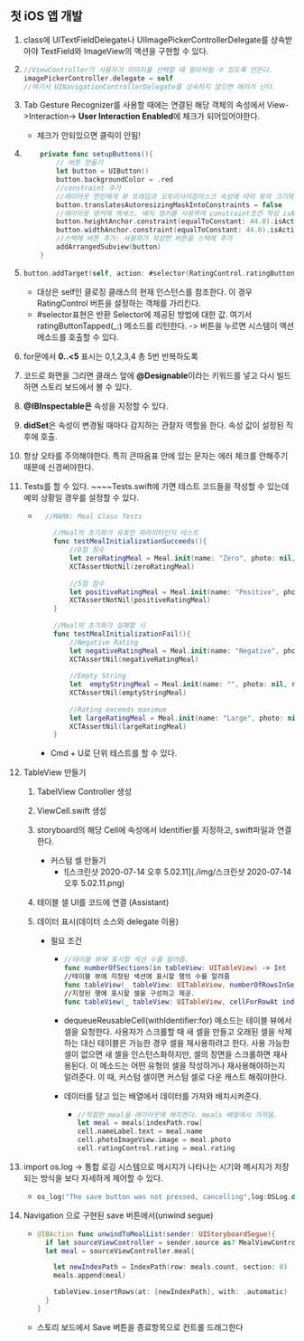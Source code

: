 ## 첫 iOS 앱 개발

1. class에 UITextFieldDelegate나 UIImagePickerControllerDelegate를 상속받아야 TextField와 ImageView의 액션을 구현할 수 있다.

2. ```swift
   //ViewController가 사용자가 이미지를 선택할 때 알아차릴 수 있도록 만든다.
   imagePickerController.delegate = self
   //여기서 UINavigationControllerDelegate를 상속하지 않으면 에러가 난다.
   ```

3. Tab Gesture Recognizer를 사용할 때에는 연결된 해당 객체의 속성에서 View->Interaction-> **User Interaction Enabled**에 체크가 되어있어야한다.

   - 체크가 안되있으면 클릭이 안됨!

4. ```swift
       private func setupButtons(){
           // 버튼 만들기
           let button = UIButton()
           button.backgroundColor = .red
           //constraint 추가
           //레이아웃 엔진에게 뷰 프레임과 오토리사이징마스크 속성에 따라 뷰의 크기와 위치를 정의하는 제약 조건을 만들도록 지시
           button.translatesAutoresizingMaskIntoConstraints = false
           //레이아웃 앵커에 액세스. 배치 앵커를 사용하여 constraint조건 작성 isActive는 구속 조건을 활성화하거나 비활성화
           button.heightAnchor.constraint(equalToConstant: 44.0).isActive = true
           button.widthAnchor.constraint(equalToConstant: 44.0).isActive = true
           //스택에 버튼 추가: 사용자가 작성한 버튼을 스택에 추가
           addArrangedSubview(button)
       }
   ```

5. ```swift
   button.addTarget(self, action: #selector(RatingControl.ratingButtonTapped(button:)), for: .touchUpInside)
   ```

   - 대상은 self인 클로징 클래스의 현재 인스턴스를 참조한다. 이 경우 RatingControl 버튼을 설정하는 객체를 가리킨다.
   - #selector표현은 반환 Selector에 제공된 방법에 대한 값. 여기서 ratingButtonTapped(_:) 메소드를 리턴한다. -> 버튼을 누르면 시스템이 액션 메소드를 호출할 수 있다.

6. for문에서 **0..<5** 표시는  0,1,2,3,4 총 5번 반복하도록

7. 코드로 화면을 그리면 클래스 앞에 **@Designable**이라는 키워드를 넣고 다시 빌드하면 스토리 보드에서 볼 수 있다.

8. **@IBInspectable은** 속성을 지정할 수 있다.

9. **didSet**은 속성이 변경될 때마다 감지하는 관찰자 역할을 한다. 속성 값이 설정된 직후에 호출.

10. 항상 오타를 주의해야한다. 특히 큰따옴표 안에 있는 문자는 에러 체크를 안해주기 때문에 신경써야한다.

11. Tests를 할 수 있다. ~~~~Tests.swift에 가면 테스트 코드들을 작성할 수 있는데 예외 상황일 경우를 설정할 수 있다.

    - ```swift
        //MARK: Meal Class Tests
          
          //Meal의 초기화가 유효한 파라미터인지 테스트
          func testMealInitializationSucceeds(){
              //0점 점수
              let zeroRatingMeal = Meal.init(name: "Zero", photo: nil, rating: 0)
              XCTAssertNotNil(zeroRatingMeal)
              
              //5점 점수
              let positiveRatingMeal = Meal.init(name: "Positive", photo: nil, rating: 5)
              XCTAssertNotNil(positiveRatingMeal)
          }
          
          //Meal의 초기화가 실패할 시
          func testMealInitializationFail(){
              //Negative Rating
              let negativeRatingMeal = Meal.init(name: "Negative", photo: nil, rating: -1)
              XCTAssertNil(negativeRatingMeal)
              
              //Empty String
              let  emptyStringMeal = Meal.init(name: "", photo: nil, rating: 0)
              XCTAssertNil(emptyStringMeal)
              
              //Rating exceeds maximum
              let largeRatingMeal = Meal.init(name: "Large", photo: nil, rating: 6)
              XCTAssertNil(largeRatingMeal)
          }
      ```

      - Cmd + U로 단위 테스트를 할 수 있다.

12. TableView 만들기

    1. TabelView Controller 생성

    2. ViewCell.swift 생성

    3. storyboard의 해당 Cell에 속성에서 Identifier를 지정하고, swift파일과 연결한다.

       - 커스텀 셀 만들기
         - ![스크린샷 2020-07-14 오후 5.02.11](./img/스크린샷 2020-07-14 오후 5.02.11.png)

    4. 테이블 셀 UI를 코드에 연결 (Assistant)

    5. 데이터 표시(데이터 소스와 delegate 이용)

       - 필요 조건

         - ```swift
           //테이블 뷰에 표시할 섹션 수를 알려줌.
           func numberOfSections(in tableView: UITableView) -> Int
           //테이블 뷰에 지정된 섹션에 표시할 행의 수를 알려줌
           func tableView(_ tableView: UITableView, numberOfRowsInSection section: Int) -> Int
           //지정된 행에 표시할 셀을 구성하고 제공.
           func tableView(_ tableView: UITableView, cellForRowAt indexPath: IndexPath) -> UITableViewCell
           ```

         - dequeueReusableCell(withIdentifier:for) 메소드는 테이블 뷰에서 셀을 요청한다. 사용자가 스크롤할 때 새 셀을 만들고 오래된 셀을 삭제하는 대신 테이블은 가능한 경우 셀을 재사용하려고 한다. 사용 가능한 셀이 없으면 새 셀을 인스턴스화하지만, 셀의 장면을 스크롤하면 재사용된다. 이 메소드는 어떤 유형의 셀을 작성하거나 재사용해야하는지 알려준다. 이 때, 커스텀 셀이면 커스텀 셀로 다운 캐스트 해줘야한다.

         - 데이터를 담고 있는 배열에서 데이터를 가져와 배치시켜준다.

           - ```swift
             //적절한 meal을 레이아웃에 배치한다. meals 배열에서 가져옴.
             let meal = meals[indexPath.row]
             cell.nameLabel.text = meal.name
             cell.photoImageView.image = meal.photo
             cell.ratingControl.rating = meal.rating
             ```

13. import os.log -> 통합 로깅 시스템으로 메시지가 나타나는 시기와 메시지가 저장되는 방식을 보다 자세하게 제어할 수 있다.

    - ```swift 
      os_log("The save button was not pressed, cancelling",log:OSLog.default, type: .debug)
      ```

14. Navigation 으로 구현된 save 버튼에서(unwind segue)

    - ```swift
      @IBAction func unwindToMealList(sender: UIStoryboardSegue){
        if let sourceViewController = sender.source as? MealViewController ,
        let meal = sourceViewController.meal{
      
          let newIndexPath = IndexPath(row: meals.count, section: 0)
          meals.append(meal)
      
          tableView.insertRows(at: [newIndexPath], with: .automatic)
        }
      }
      ```

    - 스토리 보드에서 Save 버튼을 종료항목으로 컨트롤 드래그한다

